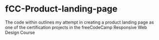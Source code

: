 # fCC-Product-landing-page
The code within outlines my attempt in creating a product landing page as one of the certification projects in the freeCodeCamp Responsive Web Design Course

